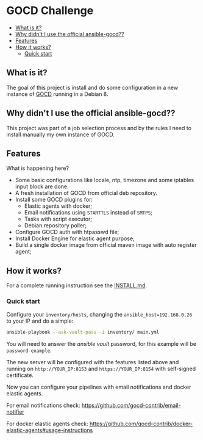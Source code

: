 GOCD Challenge
==============


<!-- vim-markdown-toc GFM -->
* [What is it?](#what-is-it)
* [Why didn't I use the official ansible-gocd??](#why-didnt-i-use-the-official-ansible-gocd)
* [Features](#features)
* [How it works?](#how-it-works)
    * [Quick start](#quick-start)

<!-- vim-markdown-toc -->

## What is it?

The goal of this project is install and do some configuration in a new
instance of [GOCD](https://www.gocd.io/) running in a Debian 8.

## Why didn't I use the official ansible-gocd??

This project was part of a job selection process and by the rules I need to
install manually my own instance of GOCD.

## Features

What is happening here?

* Some basic configurations like locale, ntp, timezone and some iptables input
  block are done.
* A fresh installation of GOCD from official deb repository. 
* Install some GOCD plugins for:
	- Elastic agents with docker;
	- Email notifications using `STARTTLS` instead of `SMTPS`;
	- Tasks with script executor;
	- Debian repository poller;
* Configure GOCD auth with htpasswd file;
* Install Docker Engine for elastic agent purpose;
* Build a single docker image from official maven image with auto register
  agent;

## How it works?

For a complete running instruction see the [INSTALL.md](INSTALL.md).

### Quick start

Configure your `inventory/hosts`, changing the `ansible_host=192.168.0.26` to
your IP and do a simple:
```bash
ansible-playbook --ask-vault-pass -i inventory/ main.yml
```
You will need to answer the _ansible vault_ password, for this example will be
`password-example`.

The new server will be configured with the features listed above and running
on `http://YOUR_IP:8153` and `https://YOUR_IP:8154` with self-signed
certificate.

Now you can configure your pipelines with email notifications and docker
elastic agents.

For email notifications check: https://github.com/gocd-contrib/email-notifier

For docker elastic agents check:
https://github.com/gocd-contrib/docker-elastic-agents#usage-instructions
